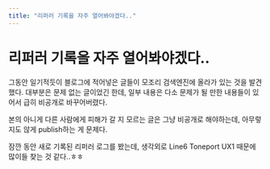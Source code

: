 ```yaml
---
title: "리퍼러 기록을 자주 열어봐야겠다.."
---
```

# 리퍼러 기록을 자주 열어봐야겠다..

그동안 일기적듯이 블로그에 적어넣은 글들이 모조리 검색엔진에 올라가 있는 것을 발견했다. 대부분은 문제 없는 글이었긴 한데, 일부 내용은 다소 문제가 될 만한 내용들이 있어서 급히 비공개로 바꾸어버렸다.

본의 아니게 다른 사람에게 피해가 갈 지 모르는 글은 그냥 비공개로 해야하는데, 아무렇지도 않게 publish하는 게 문제다.

잠깐 동안 새로 기록된 리퍼러 로그를 봤는데, 생각외로 Line6 Toneport UX1 때문에 많이들 찾는 것 같다..ㅎㅎ 



